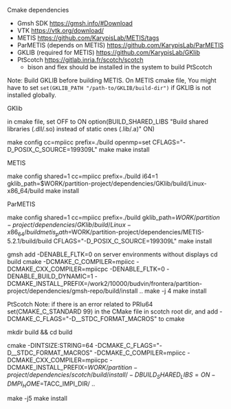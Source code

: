 Cmake dependencies

- Gmsh SDK https://gmsh.info/#Download
- VTK https://vtk.org/download/
- METIS https://github.com/KarypisLab/METIS/tags
- ParMETIS (depends on METIS) https://github.com/KarypisLab/ParMETIS
- GKLIB (required for METIS) https://github.com/KarypisLab/GKlib
- PtScotch https://gitlab.inria.fr/scotch/scotch
    - bison and flex should be installed in the system to build PtScotch


Note:
Build GKLIB before building METIS. On METIS cmake file, You might have to set `set(GKLIB_PATH "/path-to/GKLIB/build-dir")` if GKLIB is not installed globally.



GKlib

in cmake file, set OFF to ON
option(BUILD_SHARED_LIBS "Build shared libraries (.dll/.so) instead of static ones (.lib/.a)" ON)

make config cc=mpiicc prefix=./build openmp=set CFLAGS="-D_POSIX_C_SOURCE=199309L"
make
make install




METIS

make config shared=1 cc=mpiicc prefix=./build i64=1 gklib_path=$WORK/partition-project/dependencies/GKlib/build/Linux-x86_64/build
make install

ParMETIS

make config shared=1 cc=mpiicc prefix=./build gklib_path=$WORK/partition-project/dependencies/GKlib/build/Linux-x86_64/build metis_path=$WORK/partition-project/dependencies/METIS-5.2.1/build/build CFLAGS="-D_POSIX_C_SOURCE=199309L"
make install




gmsh
add -DENABLE_FLTK=0 on server environments without displays
cd build
cmake -DCMAKE_C_COMPILER=mpiicc -DCMAKE_CXX_COMPILER=mpiicpc -DENABLE_FLTK=0 -DENABLE_BUILD_DYNAMIC=1 -DCMAKE_INSTALL_PREFIX=/work2/10000/budvin/frontera/partition-project/dependencies/gmsh-repo/build/install  ..
make -j 4
make install


PtScotch
Note: if there is an error related to PRIu64 set(CMAKE_C_STANDARD 99) in the CMake file in scotch root dir, and add -DCMAKE_C_FLAGS="-D__STDC_FORMAT_MACROS" to cmake

mkdir build && cd build 

cmake -DINTSIZE:STRING=64 -DCMAKE_C_FLAGS="-D__STDC_FORMAT_MACROS" -DCMAKE_C_COMPILER=mpiicc -DCMAKE_CXX_COMPILER=mpiicpc -DCMAKE_INSTALL_PREFIX=$WORK/partition-project/dependencies/scotch/build/install/ -DBUILD_SHARED_LIBS=ON -DMPI_HOME=$TACC_IMPI_DIR/ ..

make -j5 
make install
